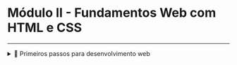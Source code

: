 # Módulo II - Fundamentos Web com HTML e CSS

---

<details>
  <summary>🚀 Primeiros passos para desenvolvimento web</summary>
  
  ---
	<details>
	  <summary>🚀 O que é internet</summary>
	  
	</details>
	
	<details>
	  <summary>🚀 O que é internet</summary>
	  
	</details>
		  <details>
	  <summary>🚀 TCP/IP, portas, roteadores, switches e modems</summary>
	  
	</details>
</details>
